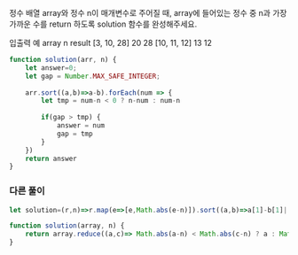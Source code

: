 정수 배열 array와 정수 n이 매개변수로 주어질 때, array에 들어있는 정수 중 n과 가장 가까운 수를 return 하도록 solution 함수를 완성해주세요.

입출력 예
array	n	result
[3, 10, 28]	20	28
[10, 11, 12]	13	12

```js
function solution(arr, n) {
    let answer=0;
    let gap = Number.MAX_SAFE_INTEGER;
    
    arr.sort((a,b)=>a-b).forEach(num => {
        let tmp = num-n < 0 ? n-num : num-n
        
        if(gap > tmp) {
            answer = num
            gap = tmp
        }
    })
    return answer
}

```

### 다른 풀이

```js
let solution=(r,n)=>r.map(e=>[e,Math.abs(e-n)]).sort((a,b)=>a[1]-b[1]||a[0]-b[0])[0][0]

```

```js
function solution(array, n) {
    return array.reduce((a,c)=> Math.abs(a-n) < Math.abs(c-n) ? a : Math.abs(a-n) === Math.abs(c-n) ? Math.min(a, c) : c);
}
```

